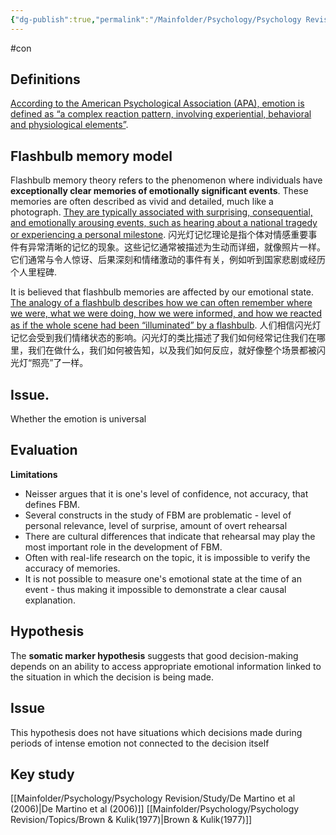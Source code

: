 ```yaml
---
{"dg-publish":true,"permalink":"/Mainfolder/Psychology/Psychology Revision/Topics/The influence of emotion on cognition/"}
---
```


#con 
## Definitions
[According to the American Psychological Association (APA), emotion is defined as “a complex reaction pattern, involving experiential, behavioral and physiological elements”](https://www.bing.com/ck/a?!&&p=500b870b24a67a94JmltdHM9MTY5NDkwODgwMCZpZ3VpZD0wNzRiMmFjNS0wN2VkLTZlYzgtMTRiZS0zOTQ3MDZlNTZmZGEmaW5zaWQ9NTg3Nw&ptn=3&hsh=3&fclid=074b2ac5-07ed-6ec8-14be-394706e56fda&psq=emotion+definition+in+psychology&u=a1aHR0cHM6Ly9vbmxpbmUudXdhLmVkdS9uZXdzL2Vtb3Rpb25hbC1wc3ljaG9sb2d5Lw&ntb=1).
## Flashbulb memory model
Flashbulb memory theory refers to the phenomenon where individuals have **exceptionally clear memories of emotionally significant events**. These memories are often described as vivid and detailed, much like a photograph. [They are typically associated with surprising, consequential, and emotionally arousing events, such as hearing about a national tragedy or experiencing a personal milestone](https://www.simplypsychology.org/flashbulb-memory.html). 闪光灯记忆理论是指个体对情感重要事件有异常清晰的记忆的现象。这些记忆通常被描述为生动而详细，就像照片一样。它们通常与令人惊讶、后果深刻和情绪激动的事件有关，例如听到国家悲剧或经历个人里程碑.

It is believed that flashbulb memories are affected by our emotional state. [The analogy of a flashbulb describes how we can often remember where we were, what we were doing, how we were informed, and how we reacted as if the whole scene had been “illuminated” by a flashbulb](https://www.simplypsychology.org/flashbulb-memory.html). 人们相信闪光灯记忆会受到我们情绪状态的影响。闪光灯的类比描述了我们如何经常记住我们在哪里，我们在做什么，我们如何被告知，以及我们如何反应，就好像整个场景都被闪光灯“照亮”了一样。

## Issue. 
Whether the emotion is universal 
## Evaluation
**Limitations**

- Neisser argues that it is one's level of confidence, not accuracy, that defines FBM.
- Several constructs in the study of FBM are problematic - level of personal relevance, level of surprise, amount of overt rehearsal
- There are cultural differences that indicate that rehearsal may play the most important role in the development of FBM.
- Often with real-life research on the topic, it is impossible to verify the accuracy of memories.
- It is not possible to measure one's emotional state at the time of an event - thus making it impossible to demonstrate a clear causal explanation.

## Hypothesis
The **somatic marker hypothesis** suggests that good decision-making depends on an ability to access appropriate emotional information linked to the situation in which the decision is being made.

## Issue
This hypothesis does not have situations which decisions made during periods of intense emotion not connected to the decision itself

## Key study
[[Mainfolder/Psychology/Psychology Revision/Study/De Martino et al (2006)\|De Martino et al (2006)]] 
[[Mainfolder/Psychology/Psychology Revision/Topics/Brown & Kulik(1977)\|Brown & Kulik(1977)]]



